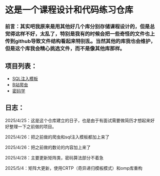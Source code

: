 # 这是一个课程设计和代码练习仓库

### 前言：其实吧我原来是用其他好几个库分别存储课程设计的，但是总觉得这样不好，太乱了，特别是我有的时候会把一些奇怪的文件也上传到github导致文件结构看起来特别乱。当然其他的库我也会维护，但是这个库我会精心挑选文件，而不是像其他库那样。

## 项目列表：

- [SQL注入模板](SQL注入实验模板/README.md)
- [B站爬虫](bilibili-crawler/README.md)
- [密码学](cryptology/README.md)

## 日志：

2025/4/25：这是这个仓库建立的日子，也是由于有面试需要做简历才想起来好好整理一下之前做的项目。

2025/4/26：把之前做的爬虫和sql注入模板都加上来了

2025/4/26：把之前做的数论的内容加上来了

2025/4/28：主要更新矩阵类，密码算法部分不着急

2025/5/4：矩阵大更新，使用CRTP（奇异递归模板模式）和omp库重构
